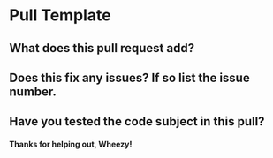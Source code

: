 # Pull Template

## What does this pull request add?

## Does this fix any issues? If so list the issue number.

## Have you tested the code subject in this pull?


#### Thanks for helping out, Wheezy!
